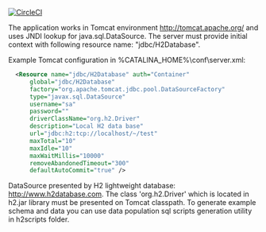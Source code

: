 [![CircleCI](https://circleci.com/gh/ihlys/helloservice.svg?style=svg)](https://circleci.com/gh/ihlys/helloservice)

The application works in Tomcat environment http://tomcat.apache.org/ and uses JNDI lookup for java.sql.DataSource.
The server must provide initial context with following resource name: "jdbc/H2Database".

Example Tomcat configuration in %CATALINA_HOME%\conf\server.xml:
```xml
  <Resource name="jdbc/H2Database" auth="Container"
      global="jdbc/H2Database"
      factory="org.apache.tomcat.jdbc.pool.DataSourceFactory"
      type="javax.sql.DataSource"
      username="sa"
      password=""
      driverClassName="org.h2.Driver"
      description="Local H2 data base"
      url="jdbc:h2:tcp://localhost/~/test"
      maxTotal="10"
      maxIdle="10"
      maxWaitMillis="10000"
      removeAbandonedTimeout="300"           
      defaultAutoCommit="true" />
```
      
DataSource presented by H2 lightweight database: http://www.h2database.com. The class 'org.h2.Driver' which is located in h2.jar library must be presented on Tomcat classpath. 
To generate example schema and data you can use data population sql scripts generation utility in h2scripts folder.
